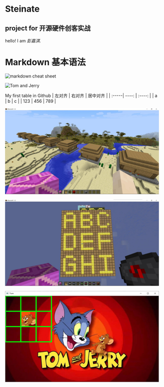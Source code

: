# Steinate
## project for 开源硬件创客实战
hello! I am *彭嘉淇*.

# Markdown 基本语法
![markdown cheat sheet](https://github.com/shiep18/EIS2020/blob/master/markdowncheatsheet.JPG)

![Tom and Jerry](https://timgsa.baidu.com/timg?image&quality=80&size=b9999_10000&sec=1602683289428&di=bbeffd95077d315ca12175c2daade298&imgtype=0&src=http%3A%2F%2Fgss0.baidu.com%2F9fo3dSag_xI4khGko9WTAnF6hhy%2Fzhidao%2Fpic%2Fitem%2F0b55b319ebc4b74549b26aaec4fc1e178a821567.jpg)

My first table in Github
| 左对齐 | 右对齐 | 居中对齐 |
| :-----| ----: | :----: |
| a | b | c |
| 123 | 456 | 789 |

![MyHouse](https://github.com/ophwsjtu18/ohw20f/blob/main/Pengjiaqi/week7/QQ%E6%88%AA%E5%9B%BE20201025114511.jpg)

![floor](https://github.com/ophwsjtu18/ohw20f/blob/main/Pengjiaqi/week8/ABCDEFGHI.jpg)

![hit](https://github.com/ophwsjtu18/ohw20f/blob/main/Pengjiaqi/week9/assignment.jpg)

